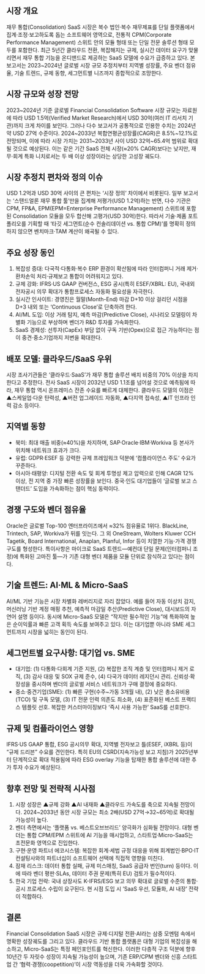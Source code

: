 ## 시장 개요
재무 통합(Consolidation) SaaS 시장은 복수 법인·복수 재무제표를 단일 플랫폼에서 집계·조정·보고하도록 돕는 소프트웨어 영역으로, 전통적 CPM(Corporate Performance Management) 스위트 안의 모듈 형태 또는 단일 전문 솔루션 형태 모두를 포함한다. 최근 5년간 클라우드 전환, 복잡해지는 규제, 실시간 데이터 요구가 맞물리면서 재무 통합 기능을 온디맨드로 제공하는 SaaS 모델에 수요가 급증하고 있다. 본 보고서는 2023~2024년 글로벌 시장 규모 추정치부터 지역별 성장률, 주요 벤더 점유율, 기술 트렌드, 규제 동향, 세그먼트별 니즈까지 종합적으로 조망한다.

## 시장 규모와 성장 전망
2023~2024년 기준 글로벌 Financial Consolidation Software 시장 규모는 자료원에 따라 USD 1.5억(Verified Market Research)에서 USD 30억(여러 IT 리서치 기관)까지 크게 차이를 보인다. 그러나 다수 보고서가 공통적으로 인용한 수치는 2024년 약 USD 27억 수준이다. 2024~2033년 복합연평균성장률(CAGR)은 8.5%~12.1%로 전망되며, 이에 따라 시장 가치는 2031~2033년 사이 USD 32억~65.4억 범위로 확대될 것으로 예상된다. 이는 같은 기간 SaaS 전체 시장(≈20% CAGR)보다는 낮지만, 재무·회계 특화 니치로서는 두 배 이상 성장이라는 상당한 고성장 궤도다.

## 시장 추정치 편차와 정의 이슈
USD 1.2억과 USD 30억 사이의 큰 편차는 ‘시장 정의’ 차이에서 비롯된다. 일부 보고서는 ‘스탠드얼론 재무 통합 툴’만을 집계해 저평가(USD 1.2억)하는 반면, 다수 기관은 CPM, FP&A, EPM(EPM=Enterprise Performance Management) 스위트에 포함된 Consolidation 모듈을 모두 합산해 고평가(USD 30억)한다. 따라서 기술·제품 포트폴리오를 기획할 때 ‘타깃 세그먼트(순수 컨솔리데이션 vs. 통합 CPM)’를 명확히 정의하지 않으면 벤치마크·TAM 계산이 왜곡될 수 있다.

## 주요 성장 동인
1) 복잡성 증대: 다국적·다통화·복수 ERP 환경이 확산됨에 따라 인터컴퍼니 거래 제거·환차손익 처리·규제보고 통합이 어려워지고 있다.
2) 규제 강화: IFRS·US GAAP 컨버전스, ESG 공시(특히 ESEF/XBRL: EU), 국내외 전자공시 의무 확대가 통합프로세스 자동화 필요성을 자극한다.
3) 실시간 인사이트: 경영진은 월말(Month-End) 마감 D+10 이상 걸리던 시점을 D+3 내외 또는 ‘Continuous Close’로 단축하려 한다.
4) AI/ML 도입: 이상 거래 탐지, 예측 마감(Predictive Close), 시나리오 모델링이 차별화 기능으로 부상하며 벤더가 R&D 투자를 가속화한다.
5) SaaS 경제성: 선투자(CapEx) 부담 없이 구독 기반(Opex)으로 접근 가능하다는 점이 중견·중소기업까지 저변을 확대한다.

## 배포 모델: 클라우드/SaaS 우위
시장 조사기관들은 ‘클라우드·SaaS’가 재무 통합 솔루션 배치 비중의 70% 이상을 차지한다고 추정한다. 전사 SaaS 시장이 2032년 USD 1.1조를 넘어설 것으로 예측됨에 따라, 재무 통합 역시 온프레미스 잔존 수요를 빠르게 대체한다. 클라우드 모델의 이점은 ▲스케일업·다운 탄력성, ▲버전 업그레이드 자동화, ▲다지역 접속성, ▲IT 인프라 인력 감소 등이다.

## 지역별 동향
- 북미: 최대 매출 비중(≈40%)을 차지하며, SAP·Oracle·IBM·Workiva 등 본사가 위치해 네트워크 효과가 크다.
- 유럽: GDPR·ESEF 등 강력한 규제 프레임워크 덕분에 ‘컴플라이언스 주도’ 수요가 꾸준하다.
- 아시아·태평양: 디지털 전환 속도 및 회계 투명성 제고 압력으로 인해 CAGR 12% 이상, 전 지역 중 가장 빠른 성장률을 보인다. 중국·인도 대기업들이 ‘글로벌 보고 스탠더드’ 도입을 가속화하는 점이 핵심 동력이다.

## 경쟁 구도와 벤더 점유율
Oracle은 글로벌 Top-100 엔터프라이즈에서 ≈32% 점유율로 1위다. BlackLine, Trintech, SAP, Workiva가 뒤를 잇는다. 그 외 OneStream, Wolters Kluwer CCH Tagetik, Board International, Anaplan, Planful, Infor 등이 치열한 기능·가격 경쟁 구도를 형성한다. 특이사항은 마이크로 SaaS 트렌드—예컨대 단일 문제(인터컴퍼니 조정)에 특화된 고마진 툴—가 기존 대형 벤더 제품을 모듈 단위로 잠식하고 있다는 점이다.

## 기술 트렌드: AI·ML & Micro-SaaS
AI/ML 기반 기능은 시장 차별화 레버리지로 자리 잡았다. 예를 들어 자동 이상치 감지, 머신러닝 기반 계정 매핑 추천, 예측적 마감일 추산(Predictive Close), 대시보드의 자연어 설명 등이다. 동시에 Micro-SaaS 모델은 “작지만 필수적인 기능”에 특화하여 높은 순이익률과 빠른 고객 획득 속도를 보여주고 있다. 이는 대기업뿐 아니라 SME 세그먼트까지 시장을 넓히는 동인이 된다.

## 세그먼트별 요구사항: 대기업 vs. SME
- 대기업: (1) 다통화·다회계 기준 지원, (2) 복잡한 조직 계층 및 인터컴퍼니 제거 로직, (3) 감사 대응 및 SOX 규제 준수, (4) 다국가 데이터 레지던시 관리. 신뢰성·확장성을 중시하며 벤더의 글로벌 서비스 네트워크가 구매 결정에 중요하다.
- 중소·중견기업(SME): (1) 빠른 구현(수주~가동 3개월 내), (2) 낮은 총소유비용(TCO) 및 구독 모델, (3) IT 전문 인력 의존도 최소화, (4) 표준화된 베스트 프랙티스 템플릿 선호. 복잡한 커스터마이징보다 ‘즉시 사용 가능한’ SaaS를 선호한다.

## 규제 및 컴플라이언스 영향
IFRS·US GAAP 통합, ESG 공시의무 확대, 지역별 전자보고 틀(ESEF, iXBRL 등)이 “규제 드리븐” 수요를 견인한다. 특히 EU의 CSRD(지속가능성 보고 지침)가 2025년부터 단계적으로 확대 적용됨에 따라 ESG
overlay 기능을 탑재한 통합 솔루션에 대한 추가 투자 수요가 예상된다.

## 향후 전망 및 전략적 시사점
1) 시장 성장은 ▲규제 강화 ▲AI 내재화 ▲클라우드 가속도를 축으로 지속될 전망이다. 2024~2033년 동안 시장 규모는 최소 2배(USD 27억→32~65억)로 확대될 가능성이 높다.
2) 벤더 측면에서는 ‘플랫폼 vs. 베스트오브브리드’ 양극화가 심화될 전망이다. 대형 벤더는 통합 CPM/EPM 스위트에 AI 기능을 매시업하고, 스타트업·Micro-SaaS는 초전문화 영역으로 진입한다.
3) 구현·운영 파트너 에코시스템: 복잡한 회계·세법 규정 대응을 위해 회계법인·BPO·IT컨설팅사와의 파트너십이 소프트웨어 선택에 직접적 영향을 미친다.
4) 잠재 리스크: 데이터 통합 실패, 규제 미스매칭, SaaS 공급자 번인(turn) 등이다. 이에 따라 벤더 평판·SLAs, 데이터 주권 문제(특히 EU) 검토가 필수적이다.
5) 한국 기업 전략: 국내 상장사도 K-IFRS/ESG 보고 의무 확대로 글로벌 수준의 통합·공시 프로세스 수립이 요구된다. 현 시점 도입 시 ‘SaaS 우선, 모듈화, AI 내장’ 전략이 적합하다.

## 결론
Financial Consolidation SaaS 시장은 규제·디지털 전환·AI라는 삼중 모멘텀 속에서 명확한 성장궤도를 그리고 있다. 클라우드 기반 통합 플랫폼은 대형 기업의 복잡성을 해소하고, Micro-SaaS는 특정 페인포인트를 혁신한다. 이러한 다층적 구조 덕분에 향후 10년간 두 자릿수 성장이 지속될 가능성이 높으며, 기존 ERP/CPM 벤더와 신흥 스타트업 간 ‘협력·경쟁(coopetition)’이 시장 역동성을 더욱 가속화할 것이다.
